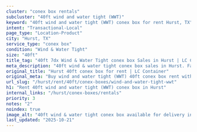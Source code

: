 ```yaml
---
cluster: "conex box rentals"
subcluster: "40ft wind and water tight (WWT)"
keyword: "40ft wind and water tight (WWT) conex box for rent Hurst, TX"
intent: "Transactional-Local"
page_type: "Location-Product"
city: "Hurst, TX"
service_type: "conex box"
condition: "Wind & Water Tight"
size: "40ft"
title_tag: "40ft 7dx Wind & Water Tight conex box Sales in Hurst | LC Container"
meta_description: "40ft wind & water tight conex box sales in Hurst. Fast delivery, competitive pricing. Serving conex boxes area. Quote ID: 2G6. Call (214) 524-4168 for your free quote today."
original_title: "Hurst 40ft conex box for rent | LC Container"
original_meta: "Buy wind and water tight (WWT) 40ft conex box rent with local delivery in Hurst, TX. LC Container — local Since 2003. Request a fast quote today."
url_slug: "/hurst/rent/40ft/conex-boxes/wind-and-water-tight-wwt"
h1: "Rent 40ft wind and water tight (WWT) conex box in Hurst"
internal_links: "/hurst/conex-boxes/rentals"
priority: 3
notes: "2"
noindex: true
image_alt: "40ft wind & water tight conex box available for delivery in Hurst"
last_updated: "2025-10-21"
---
```


<!-- TODO: Add unique city/inventory copy, images, and internal links here. -->
